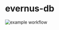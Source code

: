 # evernus-db
![example workflow](https://github.com/slysmoke/evernus-db/actions/workflows/db_action.yml/badge.svg)
